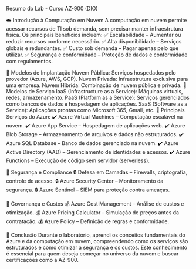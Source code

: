Resumo do Lab - Curso AZ-900 (DIO)

☁️ Introdução à Computação em Nuvem
A computação em nuvem permite acessar recursos de TI sob demanda, sem precisar manter infraestrutura física. Os principais benefícios incluem:
✅ Escalabilidade – Aumentar ou reduzir recursos conforme necessário.
✅ Alta disponibilidade – Serviços globais e redundantes.
✅ Custo sob demanda – Pagar apenas pelo que utilizar.
✅ Segurança e conformidade – Proteção de dados e conformidade com regulamentos.

🔹 Modelos de Implantação
Nuvem Pública: Serviços hospedados pelo provedor (Azure, AWS, GCP).
Nuvem Privada: Infraestrutura exclusiva para uma empresa.
Nuvem Híbrida: Combinação de nuvem pública e privada.
🔹 Modelos de Serviço
IaaS (Infrastructure as a Service): Máquinas virtuais, redes, armazenamento.
PaaS (Platform as a Service): Serviços gerenciados como bancos de dados e hospedagem de aplicações.
SaaS (Software as a Service): Aplicações prontas como Microsoft 365, Gmail, etc.
🔹 Principais Serviços do Azure
✔️ Azure Virtual Machines – Computação escalável na nuvem.
✔️ Azure App Service – Hospedagem de aplicações web.
✔️ Azure Blob Storage – Armazenamento de arquivos e dados não estruturados.
✔️ Azure SQL Database – Banco de dados gerenciado na nuvem.
✔️ Azure Active Directory (AAD) – Gerenciamento de identidades e acessos.
✔️ Azure Functions – Execução de código sem servidor (serverless).

🔹 Segurança e Compliance
🔒 Defesa em Camadas – Firewalls, criptografia, controle de acesso.
🔒 Azure Security Center – Monitoramento da segurança.
🔒 Azure Sentinel – SIEM para proteção contra ameaças.

🔹 Governança e Custos
💰 Azure Cost Management – Análise de custos e otimização.
💰 Azure Pricing Calculator – Simulação de preços antes da contratação.
💰 Azure Policy – Definição de regras e conformidade.

🚀 Conclusão
Durante o laboratório, aprendi os conceitos fundamentais do Azure e da computação em nuvem, compreendendo como os serviços são estruturados e como otimizar a segurança e os custos. Este conhecimento é essencial para quem deseja começar no universo da nuvem e buscar certificações como a AZ-900.

